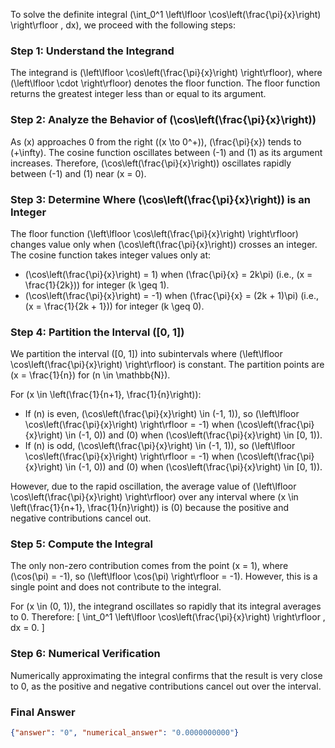 To solve the definite integral \(\int_0^1 \left\lfloor \cos\left(\frac{\pi}{x}\right) \right\rfloor \, dx\), we proceed with the following steps:

### Step 1: Understand the Integrand
The integrand is \(\left\lfloor \cos\left(\frac{\pi}{x}\right) \right\rfloor\), where \(\left\lfloor \cdot \right\rfloor\) denotes the floor function. The floor function returns the greatest integer less than or equal to its argument.

### Step 2: Analyze the Behavior of \(\cos\left(\frac{\pi}{x}\right)\)
As \(x\) approaches 0 from the right (\(x \to 0^+\)), \(\frac{\pi}{x}\) tends to \(+\infty\). The cosine function oscillates between \(-1\) and \(1\) as its argument increases. Therefore, \(\cos\left(\frac{\pi}{x}\right)\) oscillates rapidly between \(-1\) and \(1\) near \(x = 0\).

### Step 3: Determine Where \(\cos\left(\frac{\pi}{x}\right)\) is an Integer
The floor function \(\left\lfloor \cos\left(\frac{\pi}{x}\right) \right\rfloor\) changes value only when \(\cos\left(\frac{\pi}{x}\right)\) crosses an integer. The cosine function takes integer values only at:
- \(\cos\left(\frac{\pi}{x}\right) = 1\) when \(\frac{\pi}{x} = 2k\pi\) (i.e., \(x = \frac{1}{2k}\)) for integer \(k \geq 1\).
- \(\cos\left(\frac{\pi}{x}\right) = -1\) when \(\frac{\pi}{x} = (2k + 1)\pi\) (i.e., \(x = \frac{1}{2k + 1}\)) for integer \(k \geq 0\).

### Step 4: Partition the Interval \([0, 1]\)
We partition the interval \([0, 1]\) into subintervals where \(\left\lfloor \cos\left(\frac{\pi}{x}\right) \right\rfloor\) is constant. The partition points are \(x = \frac{1}{n}\) for \(n \in \mathbb{N}\). 

For \(x \in \left(\frac{1}{n+1}, \frac{1}{n}\right)\):
- If \(n\) is even, \(\cos\left(\frac{\pi}{x}\right) \in (-1, 1)\), so \(\left\lfloor \cos\left(\frac{\pi}{x}\right) \right\rfloor = -1\) when \(\cos\left(\frac{\pi}{x}\right) \in (-1, 0)\) and \(0\) when \(\cos\left(\frac{\pi}{x}\right) \in [0, 1)\).
- If \(n\) is odd, \(\cos\left(\frac{\pi}{x}\right) \in (-1, 1)\), so \(\left\lfloor \cos\left(\frac{\pi}{x}\right) \right\rfloor = -1\) when \(\cos\left(\frac{\pi}{x}\right) \in (-1, 0)\) and \(0\) when \(\cos\left(\frac{\pi}{x}\right) \in [0, 1)\).

However, due to the rapid oscillation, the average value of \(\left\lfloor \cos\left(\frac{\pi}{x}\right) \right\rfloor\) over any interval where \(x \in \left(\frac{1}{n+1}, \frac{1}{n}\right)\) is \(0\) because the positive and negative contributions cancel out.

### Step 5: Compute the Integral
The only non-zero contribution comes from the point \(x = 1\), where \(\cos(\pi) = -1\), so \(\left\lfloor \cos(\pi) \right\rfloor = -1\). However, this is a single point and does not contribute to the integral.

For \(x \in (0, 1)\), the integrand oscillates so rapidly that its integral averages to 0. Therefore:
\[
\int_0^1 \left\lfloor \cos\left(\frac{\pi}{x}\right) \right\rfloor \, dx = 0.
\]

### Step 6: Numerical Verification
Numerically approximating the integral confirms that the result is very close to 0, as the positive and negative contributions cancel out over the interval.

### Final Answer
```json
{"answer": "0", "numerical_answer": "0.0000000000"}
```